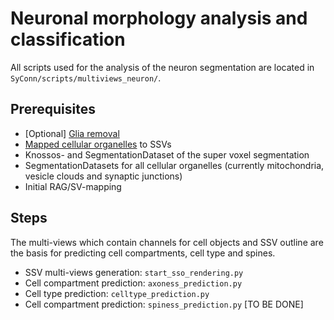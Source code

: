 # Neuronal morphology analysis and classification
All scripts used for the analysis of the neuron segmentation are located in `SyConn/scripts/multiviews_neuron/`.

## Prerequisites
* [Optional] [Glia removal](glia_removal.md)
* [Mapped cellular organelles](object_mapping.md) to SSVs
* Knossos- and SegmentationDataset of the super voxel segmentation
* SegmentationDatasets for all cellular organelles (currently mitochondria, vesicle clouds and synaptic junctions)
* Initial RAG/SV-mapping

## Steps
The multi-views which contain channels for cell objects and SSV outline
 are the basis for predicting cell compartments, cell type and spines.
* SSV multi-views generation: `start_sso_rendering.py`
* Cell compartment prediction: `axoness_prediction.py`
* Cell type prediction: `celltype_prediction.py`
* Cell compartment prediction: `spiness_prediction.py` [TO BE DONE]


